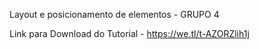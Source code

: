 Layout e posicionamento de elementos - GRUPO 4

Link para Download do Tutorial - https://we.tl/t-AZORZlih1j
